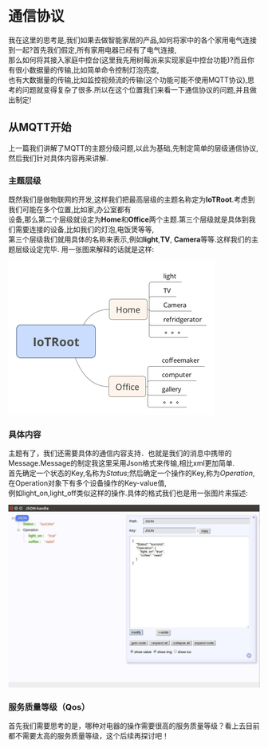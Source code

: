 # 通信协议
  我在这里的思考是,我们如果去做智能家居的产品,如何将家中的各个家用电气连接到一起?首先我们假定,所有家用电器已经有了电气连接,<br>
那么如何将其接入家庭中控台(这里我先用树莓派来实现家庭中控台功能)?而且你有很小数据量的传输,比如简单命令控制灯泡亮度,<br>
也有大数据量的传输,比如监控视频流的传输(这个功能可能不使用MQTT协议),思考的问题就变得复杂了很多.所以在这个位置我们来看一下通信协议的问题,并且做出制定!

## 从MQTT开始
  上一篇我们讲解了MQTT的主题分级问题,以此为基础,先制定简单的层级通信协议,然后我们针对具体内容再来讲解.

### 主题层级
  既然我们是做物联网的开发,这样我们把最高层级的主题名称定为**IoTRoot**.考虑到我们可能在多个位置,比如家,办公室都有<br>
设备,那么第二个层级就设定为**Home**和**Office**两个主题.第三个层级就是具体到我们需要连接的设备,比如我们的灯泡,电饭煲等等,<br>
第三个层级我们就用具体的名称来表示,例如**light**,**TV**, **Camera**等等.这样我们的主题层级设定完毕.
  用一张图来解释的话就是这样:

  ![Topic](./MQTTimg/Topic.png)

### 具体内容
  主题有了，我们还需要具体的通信内容支持．也就是我们的消息中携带的Message.Message的制定我这里采用Json格式来传输,相比xml更加简单.<br>
首先确定一个状态的Key,名称为*Status*;然后确定一个操作的Key,称为*Operation*,在Operation对象下有多个设备操作的Key-value值,<br>
例如light_on,light_off类似这样的操作.具体的格式我们也是用一张图片来描述:

  ![Json格式](./MQTTimg/Json.jpg)

### 服务质量等级（Qos）
  首先我们需要思考的是，哪种对电器的操作需要很高的服务质量等级？看上去目前都不需要太高的服务质量等级，这个后续再探讨吧！
